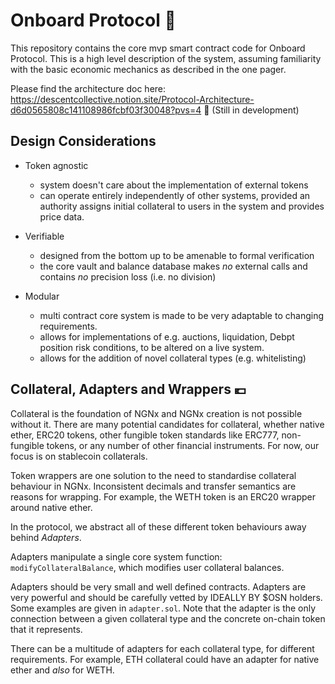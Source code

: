 # Onboard Protocol 🏦

This repository contains the core mvp smart contract code for Onboard Protocol. 
This is a high level description of the system, assuming
familiarity with the basic economic mechanics as described in the
one pager.

Please find the architecture doc here: https://descentcollective.notion.site/Protocol-Architecture-d6d0565808c141108986fcbf03f30048?pvs=4 🚧 (Still in development)

## Design Considerations

- Token agnostic
  - system doesn't care about the implementation of external tokens
  - can operate entirely independently of other systems, provided an authority assigns
    initial collateral to users in the system and provides price data.

- Verifiable
  - designed from the bottom up to be amenable to formal verification
  - the core vault and balance database makes *no* external calls and
    contains *no* precision loss (i.e. no division)

- Modular
  - multi contract core system is made to be very adaptable to changing
    requirements.
  - allows for implementations of e.g. auctions, liquidation, Debpt position risk
    conditions, to be altered on a live system.
  - allows for the addition of novel collateral types (e.g. whitelisting)

## Collateral, Adapters and Wrappers 💶

Collateral is the foundation of NGNx and NGNx creation is not possible
without it. There are many potential candidates for collateral, whether
native ether, ERC20 tokens, other fungible token standards like ERC777,
non-fungible tokens, or any number of other financial instruments. For now,
our focus is on stablecoin collaterals.

Token wrappers are one solution to the need to standardise collateral
behaviour in NGNx. Inconsistent decimals and transfer semantics are
reasons for wrapping. For example, the WETH token is an ERC20 wrapper
around native ether.

In the protocol, we abstract all of these different token behaviours away behind
*Adapters*.

Adapters manipulate a single core system function: `modifyCollateralBalance`, which
modifies user collateral balances.

Adapters should be very small and well defined contracts. Adapters are
very powerful and should be carefully vetted by IDEALLY BY $OSN holders. Some
examples are given in `adapter.sol`. Note that the adapter is the only
connection between a given collateral type and the concrete on-chain
token that it represents.

There can be a multitude of adapters for each collateral type, for
different requirements. For example, ETH collateral could have an
adapter for native ether and *also* for WETH.